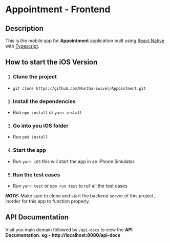 # Appointment - Frontend

## Description

This is the mobile app for **Appointment** application built using [React Native](https://reactnative.dev/) with [Typescript](https://www.typescriptlang.org/).

## How to start the iOS Version

1. ### Clone the project

- `git clone https://github.com/Muntha-Swivel/Appointment.git`

2. ### Install the dependencies

- Run `npm install` or `yarn install`

3. ### Go into you iOS folder

- Run `pod install`

4. ### Start the app

- Run `yarn iOS` this will start the app in an iPhone Simulator.

5. ### Run the test cases

- Run `yarn test` or `npm run test` to rull all the test cases

**_NOTE:_** Make sure to clone and start the backend server of this project, inorder for this app to function properly.

## API Documentation

Visit you main domain followed by `/api-docs` to view the **API Documentation**. **eg:- http://localhost:8080/api-docs**
